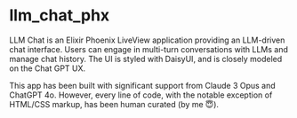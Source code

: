 # llm_chat_phx

LLM Chat is an Elixir Phoenix LiveView application providing an LLM-driven chat interface. Users can engage in multi-turn conversations with LLMs and manage chat history. The UI is styled with DaisyUI, and is closely modeled on the Chat GPT UX.

This app has been built with significant support from Claude 3 Opus and ChatGPT 4o. However, every line of code, with the notable exception of HTML/CSS markup, has been human curated (by me 😇).

